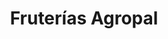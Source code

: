 ---
title: "Fruterías Agropal"
url: /valladolid/fruterias-agropal-calle-portillo-del-prado/
shop: frutería
---